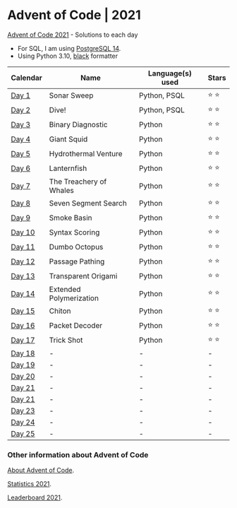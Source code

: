 # Advent of Code | 2021

[Advent of Code 2021](https://adventofcode.com/2021) - Solutions to each day

* For SQL, I am using [PostgreSQL 14](https://www.postgresql.org/).
* Using Python 3.10, [black](https://github.com/psf/black) formatter

|Calendar|Name|Language(s) used|Stars|
|---|---|---|---|
|[Day 1](https://adventofcode.com/2021/day/1)|Sonar Sweep|Python, PSQL|:star: :star:|
|[Day 2](https://adventofcode.com/2021/day/2)|Dive!|Python, PSQL|:star: :star:|
|[Day 3](https://adventofcode.com/2021/day/3)|Binary Diagnostic|Python|:star: :star:|
|[Day 4](https://adventofcode.com/2021/day/4)|Giant Squid|Python|:star: :star:|
|[Day 5](https://adventofcode.com/2021/day/5)|Hydrothermal Venture|Python|:star: :star:|
|[Day 6](https://adventofcode.com/2021/day/6)|Lanternfish |Python|:star: :star:|
|[Day 7](https://adventofcode.com/2021/day/7)|The Treachery of Whales|Python|:star: :star:|
|[Day 8](https://adventofcode.com/2021/day/8)|Seven Segment Search|Python|:star: :star:|
|[Day 9](https://adventofcode.com/2021/day/9)|Smoke Basin|Python|:star: :star:|
|[Day 10](https://adventofcode.com/2021/day/10)|Syntax Scoring|Python|:star: :star:|
|[Day 11](https://adventofcode.com/2021/day/11)|Dumbo Octopus|Python|:star: :star:|
|[Day 12](https://adventofcode.com/2021/day/12)|Passage Pathing|Python|:star: :star:|
|[Day 13](https://adventofcode.com/2021/day/13)|Transparent Origami|Python|:star: :star:|
|[Day 14](https://adventofcode.com/2021/day/14)|Extended Polymerization|Python|:star: :star:|
|[Day 15](https://adventofcode.com/2021/day/15)|Chiton|Python|:star: :star:|
|[Day 16](https://adventofcode.com/2021/day/16)|Packet Decoder|Python|:star: :star:|
|[Day 17](https://adventofcode.com/2021/day/17)|Trick Shot|Python|:star: :star:|
|[Day 18](https://adventofcode.com/2021/day/18)|-|-|-|
|[Day 19](https://adventofcode.com/2021/day/19)|-|-|-|
|[Day 20](https://adventofcode.com/2021/day/20)|-|-|-|
|[Day 21](https://adventofcode.com/2021/day/21)|-|-|-|
|[Day 21](https://adventofcode.com/2021/day/22)|-|-|-|
|[Day 23](https://adventofcode.com/2021/day/23)|-|-|-|
|[Day 24](https://adventofcode.com/2021/day/24)|-|-|-|
|[Day 25](https://adventofcode.com/2021/day/25)|-|-|-|

### Other information about **Advent of Code**

[About Advent of Code](https://adventofcode.com/2021/about).

[Statistics 2021](https://adventofcode.com/2021/stats).

[Leaderboard 2021](https://adventofcode.com/2021/leaderboard).
